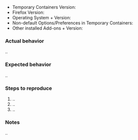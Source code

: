 <!-- Feel free to ignore this Issue template if you just want to ask or suggest something

Note: If "Firefox will: Never remember history" in the Firefox Preferences/Options under "Privacy & Security > History" is selected or you're in a Private Window, then Temporary Containers will not work, since Containers aren't available in Private Windows. Also make sure that you can see a grayed out but ticked Checkbox with the description "Enable Container Tabs" in the Firefox Preferences/Options under "Tabs", you might need to reinstall Temporary Containers or refresh your Firefox profile if you can't see the ticked Checkbox there.
-->

- Temporary Containers Version:
- Firefox Version:
- Operating System + Version:
- Non-default Options/Preferences in Temporary Containers:
- Other installed Add-ons + Version:
  <!-- To Copy&Paste the full list of your Add-ons you can navigate to "about:support" and scroll down to "Extensions" -->

### Actual behavior

..

### Expected behavior

..

### Steps to reproduce

<!-- When your Issue involves clicking links or buttons, then please make sure to include exactly where (e.g. website loaded in a tab in a temporary container) and how (which keyboard/mouse buttons) you used -->

1. ..
2. ..
3. ..

### Notes

..

<!-- Bonus points if you provide a debug log:
https://github.com/stoically/temporary-containers/wiki/Debug-Log
-->
